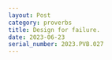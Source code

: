 ```yaml
---
layout: Post
category: proverbs
title: Design for failure.
date: 2023-06-23
serial_number: 2023.PVB.027
---
```


